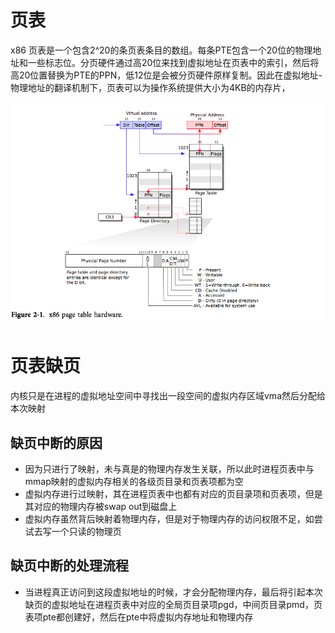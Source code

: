 # 页表

x86 页表是一个包含2^20的条页表条目的数组。每条PTE包含一个20位的物理地址和一些标志位。分页硬件通过高20位来找到虚拟地址在页表中的索引，然后将高20位置替换为PTE的PPN，低12位是会被分页硬件原样复制。因此在虚拟地址-物理地址的翻译机制下，页表可以为操作系统提供大小为4KB的内存片，

![alt text](pageTable.png)

# 页表缺页

内核只是在进程的虚拟地址空间中寻找出一段空间的虚拟内存区域vma然后分配给本次映射

## 缺页中断的原因

- 因为只进行了映射，未与真是的物理内存发生关联，所以此时进程页表中与mmap映射的虚拟内存相关的各级页目录和页表项都为空
- 虚拟内存进行过映射，其在进程页表中也都有对应的页目录项和页表项，但是其对应的物理内存被swap out到磁盘上
- 虚拟内存虽然背后映射着物理内存，但是对于物理内存的访问权限不足，如尝试去写一个只读的物理页


## 缺页中断的处理流程

- 当进程真正访问到这段虚拟地址的时候，才会分配物理内存，最后将引起本次缺页的虚拟地址在进程页表中对应的全局页目录项pgd，中间页目录pmd，页表项pte都创建好，然后在pte中将虚拟内存地址和物理内存